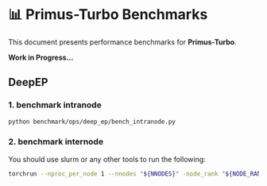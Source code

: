 # 📊 Primus-Turbo Benchmarks

This document presents performance benchmarks for **Primus-Turbo**.


**Work in Progress...**

## DeepEP

### 1. benchmark intranode

```bash
python benchmark/ops/deep_ep/bench_intranode.py
```


### 2. benchmark internode
You should use slurm or any other tools to run the following:
```bash
torchrun --nproc_per_node 1 --nnodes "${NNODES}" -node_rank "${NODE_RANK}" --master_addr "${MASTER_ADDR}" --master_port "${MASTER_PORT}"  benchmark/ops/deep_ep/bench_internode.py
```
